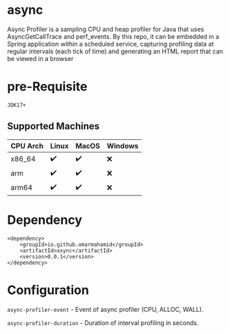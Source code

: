 # async

Async Profiler is a sampling CPU and heap profiler for Java that uses AsyncGetCallTrace and perf_events.
By this repo, it can be embedded in a Spring application within a scheduled service, capturing profiling data at regular intervals (each tick of time) and generating an HTML report that can be viewed in a browser

# pre-Requisite

`JDK17+`


## Supported Machines


| CPU Arch | Linux | MacOS | Windows |
|----------|-------|-------|---------|
| x86_64   | ✔️     | ✔️     | ❌       |
| arm      | ✔️     | ✔️     | ❌       |
| arm64    | ✔️     | ✔️     | ❌       |

# Dependency


	<dependency>
		<groupId>io.github.omarmahamid</groupId>
		<artifactId>async</artifactId>
		<version>0.0.1</version>
  	</dependency>





# Configuration

`async-profiler-event` - Event of async profiler (CPU, ALLOC, WALL).

`async-profiler-duration` - Duration of interval profiling in seconds.




